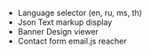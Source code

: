 - Language selector (en, ru, ms, th)
- Json Text markup display
- Banner Design viewer
- Contact form email.js reacher